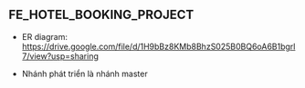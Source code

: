 ## FE_HOTEL_BOOKING_PROJECT

  - ER diagram: https://drive.google.com/file/d/1H9bBz8KMb8BhzS025B0BQ6oA6B1bgrl7/view?usp=sharing

  - Nhánh phát triển là nhánh master 
